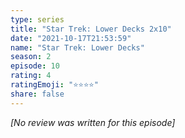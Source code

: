```yaml
---
type: series
title: "Star Trek: Lower Decks 2x10"
date: "2021-10-17T21:53:59"
name: "Star Trek: Lower Decks"
season: 2
episode: 10
rating: 4
ratingEmoji: "⭐️⭐️⭐️⭐️"
share: false
---
```


*[No review was written for this episode]*
